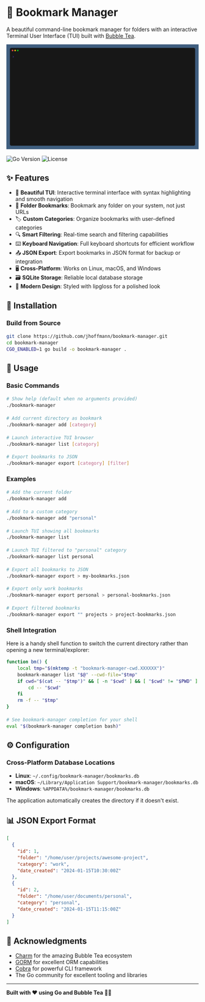# 📁 Bookmark Manager

A beautiful command-line bookmark manager for folders with an interactive Terminal User Interface (TUI) built with [Bubble Tea](https://github.com/charmbracelet/bubbletea).

![demo](https://github.com/jhoffmann/bookmark-manager/blob/main/demo/demo.gif?raw=true)

![Go Version](https://img.shields.io/badge/Go-1.24+-blue)
![License](https://img.shields.io/badge/License-MIT-green)

## ✨ Features

- 🎯 **Beautiful TUI**: Interactive terminal interface with syntax highlighting and smooth navigation
- 📂 **Folder Bookmarks**: Bookmark any folder on your system, not just URLs
- 🏷️ **Custom Categories**: Organize bookmarks with user-defined categories
- 🔍 **Smart Filtering**: Real-time search and filtering capabilities
- ⌨️ **Keyboard Navigation**: Full keyboard shortcuts for efficient workflow
- 📤 **JSON Export**: Export bookmarks in JSON format for backup or integration
- 🖥️ **Cross-Platform**: Works on Linux, macOS, and Windows
- 🗃️ **SQLite Storage**: Reliable local database storage
- 🎨 **Modern Design**: Styled with lipgloss for a polished look

## 🚀 Installation

### Build from Source

```bash
git clone https://github.com/jhoffmann/bookmark-manager.git
cd bookmark-manager
CGO_ENABLED=1 go build -o bookmark-manager .
```

## 📖 Usage

### Basic Commands

```bash
# Show help (default when no arguments provided)
./bookmark-manager

# Add current directory as bookmark
./bookmark-manager add [category]

# Launch interactive TUI browser
./bookmark-manager list [category]

# Export bookmarks to JSON
./bookmark-manager export [category] [filter]
```

### Examples

```bash
# Add the current folder
./bookmark-manager add

# Add to a custom category
./bookmark-manager add "personal"

# Launch TUI showing all bookmarks
./bookmark-manager list

# Launch TUI filtered to "personal" category
./bookmark-manager list personal

# Export all bookmarks to JSON
./bookmark-manager export > my-bookmarks.json

# Export only work bookmarks
./bookmark-manager export personal > personal-bookmarks.json

# Export filtered bookmarks
./bookmark-manager export "" projects > project-bookmarks.json
```

### Shell Integration

Here is a handy shell function to switch the current directory rather than opening a new terminal/explorer:

```bash
function bm() {
    local tmp="$(mktemp -t "bookmark-manager-cwd.XXXXXX")"
    bookmark-manager list "$@" --cwd-file="$tmp"
    if cwd="$(cat -- "$tmp")" && [ -n "$cwd" ] && [ "$cwd" != "$PWD" ]; then
        cd -- "$cwd"
    fi
    rm -f -- "$tmp"
}

# See bookmark-manager completion for your shell
eval "$(bookmark-manager completion bash)"

```

## ⚙️ Configuration

### Cross-Platform Database Locations

- **Linux**: `~/.config/bookmark-manager/bookmarks.db`
- **macOS**: `~/Library/Application Support/bookmark-manager/bookmarks.db`
- **Windows**: `%APPDATA%/bookmark-manager/bookmarks.db`

The application automatically creates the directory if it doesn't exist.

## 📊 JSON Export Format

```json
[
  {
    "id": 1,
    "folder": "/home/user/projects/awesome-project",
    "category": "work",
    "date_created": "2024-01-15T10:30:00Z"
  },
  {
    "id": 2,
    "folder": "/home/user/documents/personal",
    "category": "personal",
    "date_created": "2024-01-15T11:15:00Z"
  }
]
```

## 🙏 Acknowledgments

- [Charm](https://charm.sh/) for the amazing Bubble Tea ecosystem
- [GORM](https://gorm.io/) for excellent ORM capabilities
- [Cobra](https://cobra.dev/) for powerful CLI framework
- The Go community for excellent tooling and libraries

---

**Built with ❤️ using Go and Bubble Tea** 🫧🍃

